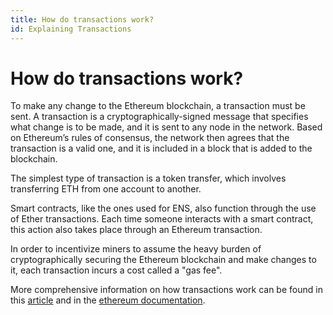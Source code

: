 ```yaml
---
title: How do transactions work?
id: Explaining Transactions
---
```


# How do transactions work?

To make any change to the Ethereum blockchain, a transaction must be sent. A transaction is a cryptographically-signed message that specifies what change is to be made, and it is sent to any node in the network. Based on Ethereum’s rules of consensus, the network then agrees that the transaction is a valid one, and it is included in a block that is added to the blockchain.

The simplest type of transaction is a token transfer, which involves transferring ETH from one account to another.

Smart contracts, like the ones used for ENS, also function through the use of Ether transactions. Each time someone interacts with a smart contract, this action also takes place through an Ethereum transaction.

In order to incentivize miners to assume the heavy burden of cryptographically securing the Ethereum blockchain and make changes to it, each transaction incurs a cost called a "gas fee".

More comprehensive information on how transactions work can be found in this [article](https://preethikasireddy.medium.com/how-does-ethereum-work-anyway-22d1df506369) and in the [ethereum documentation](https://ethereum.org/en/developers/docs/transactions/).
